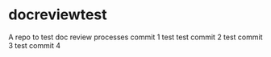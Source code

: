 # docreviewtest
A repo to test doc review processes 
commit 1 test
test commit 2
test commit 3
test commit 4
